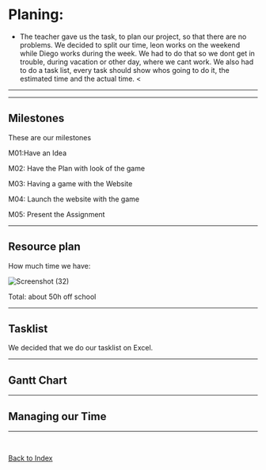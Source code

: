 # Planing: 

<ul><li> The teacher gave us the task, to plan our project, so that there are no problems. We decided to split our time, leon works on the weekend while Diego works during the week. We had to do that so we dont get in trouble, during vacation or other day, where we cant work. We also had to do a task list, every task should show whos going to do it, the estimated time and the actual time. <</li></ul>

<hr>



<hr>

## Milestones
These are our milestones

<p>M01:Have an Idea</p> 
<p>M02: Have the Plan with look of the game</p> 
<p>M03: Having a game with the Website</p> 
<p>M04: Launch the website with the game</p> 
<p>M05: Present the Assignment</p>


<ul>
  
</ul>


<hr>

## Resource plan 
How much time we have:

![Screenshot (32)](https://github.com/user-attachments/assets/39e88596-24ae-4d0a-bac9-46f394f95b9d)

Total: about 50h off school
<hr>

## Tasklist
We decided that we do our tasklist on Excel. 


<hr> 

## Gantt Chart 


<hr> 

## Managing our Time

<p></p>

<hr>


<br>


[Back to Index](README.md)



